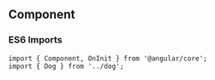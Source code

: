 ## Component

### ES6 Imports

```
import { Component, OnInit } from '@angular/core';
import { Dog } from '../dog';
```
